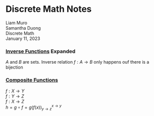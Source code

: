 # Discrete Math Notes

Liam Muro \
Samantha Duong \
Discrete Math \
January 11, 2023

### [Inverse Functions](/Glossary/functions/inverse-functions.md) Expanded

$A$ and $B$ are sets. Inverse relation $f: A \rightarrow B$ only happens ouf there is a bijection

### [Composite Functions](/Glossary/functions/composite-functions.md)

$f: X \rightarrow Y$ \
$f: Y \rightarrow Z$ \
$f: X \rightarrow Z$ \
$h = g \circ f = g(f(x)) ^{x \to y}_{y \to z}$
